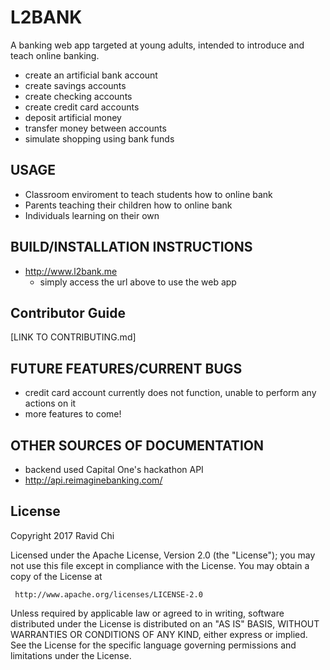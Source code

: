 # L2BANK

A banking web app targeted at young adults, intended to introduce and teach online banking.
  * create an artificial bank account
  * create savings accounts
  * create checking accounts
  * create credit card accounts
  * deposit artificial money
  * transfer money between accounts
  * simulate shopping using bank funds

## USAGE
  * Classroom enviroment to teach students how to online bank
  * Parents teaching their children how to online bank
  * Individuals learning on their own
  
## BUILD/INSTALLATION INSTRUCTIONS
  * http://www.l2bank.me
    * simply access the url above to use the web app
    
## Contributor Guide
[LINK TO CONTRIBUTING.md]

## FUTURE FEATURES/CURRENT BUGS
  * credit card account currently does not function, unable to perform any actions on it
  * more features to come!
  
## OTHER SOURCES OF DOCUMENTATION
  * backend used Capital One's hackathon API 
  * http://api.reimaginebanking.com/

## License 
   Copyright 2017 Ravid Chi

   Licensed under the Apache License, Version 2.0 (the "License");
   you may not use this file except in compliance with the License.
   You may obtain a copy of the License at

     http://www.apache.org/licenses/LICENSE-2.0

   Unless required by applicable law or agreed to in writing, software
   distributed under the License is distributed on an "AS IS" BASIS,
   WITHOUT WARRANTIES OR CONDITIONS OF ANY KIND, either express or implied.
   See the License for the specific language governing permissions and
   limitations under the License.
